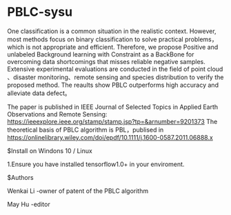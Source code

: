 # PBLC-sysu 
One classification is a common situation in the realistic context.  However, most methods focus on  binary classification to solve practical problems，which is not appropriate and efficient. Therefore, we propose Positive and unlabeled Background learning with Constraint as a BackBone for overcoming data shortcomings that misses reliable negative samples. Extensive experimental evaluations are conducted in the field of point cloud 、disaster monitoring、remote sensing and species distribution to verify the proposed method. The reaults show PBLC outperforms high accuracy and alleviate data defect。

The paper is published in IEEE Journal of Selected Topics in Applied Earth Observations and Remote Sensing: 
https://ieeexplore.ieee.org/stamp/stamp.jsp?tp=&arnumber=9201373
The theoretical basis of PBLC algorithm is PBL，publised in 
https://onlinelibrary.wiley.com/doi/epdf/10.1111/j.1600-0587.2011.06888.x

$Install on Windons 10 / Linux

1.Ensure you have installed tensorflow1.0+ in your enviroment.

$Authors

Wenkai Li -owner of patent of the PBLC algorithm

May Hu -editor
